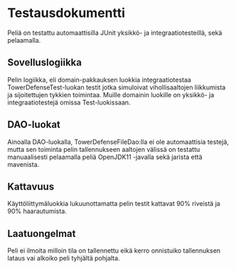 # Testausdokumentti

Peliä on testattu automaattisilla JUnit yksikkö- ja integraatiotesteillä, sekä
pelaamalla.

## Sovelluslogiikka

Pelin logiikka, eli domain-pakkauksen luokkia integraatiotestaa
TowerDefenseTest-luokan testit jotka simuloivat vihollisaaltojen liikkumista ja
sijoitettujen tykkien toimintaa. Muille domainin luokille on yksikkö- ja
integraatiotestejä omissa Test-luokissaan.

## DAO-luokat

Ainoalla DAO-luokalla, TowerDefenseFileDao:lla ei ole automaattisia testejä,
mutta sen toiminta pelin tallennukseen aaltojen välissä on testattu
manuaalisesti pelaamalla peliä OpenJDK11 -javalla sekä jarista että mavenista.

## Kattavuus

Käyttöliittymäluokkia lukuunottamatta pelin testit kattavat 90% riveistä ja 90%
haarautumista.

## Laatuongelmat

Peli ei ilmoita milloin tila on tallennettu eikä kerro onnistuiko tallennuksen
lataus vai alkoiko peli tyhjältä pohjalta.
